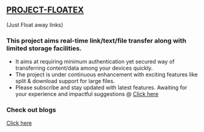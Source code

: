 ## [PROJECT-FLOATEX](https://links.droplee.com) 

(Just Float away links)

### This project aims real-time link/text/file transfer along with limited storage facilities. 

* It aims at requiring minimum authentication yet secured way of transferring content/data among your devices quickly. 
* The project is under continuous enhancement with exciting features like split & download support for large files. 
* Please subscribe and stay updated with latest features. Awaiting for your experience and impactful suggestions @
[Click here](https://links.droplee.com)


### Check out blogs

[Click here](https://blogs.droplee.com)
